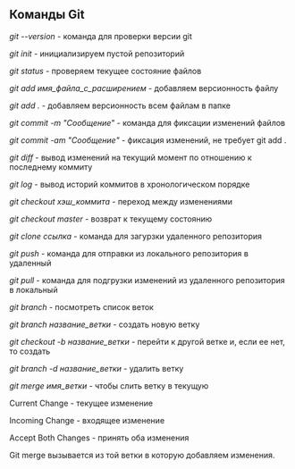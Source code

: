 ## Команды Git

*git --version* - команда для проверки версии git

*git init* - инициализируем пустой репозиторий

*git status* - проверяем текущее состояние файлов

*git add имя_файла_с_расширением* - добавляем версионность файлу

*git add .* - добавляем версионность всем файлам в папке

*git commit -m "Сообщение"* - команда для фиксации изменений файлов

*git commit -am "Сообщение"* - фиксация изменений, не требует git add .

*git diff* - вывод изменений на текущий момент по отношению к последнему коммиту

*git log* - вывод историй коммитов в хронологическом порядке
 
*git checkout хэш_коммита* - переход между изменениями

*git checkout master* - возврат к текущему состоянию

*git clone ссылка* - команда для загурзки удаленного репозитория 

*git push* - команда для отправки из локального репозитория в удаленный 

*git pull* - команда для подгрузки изменений из удаленного репозитория в локальный

*git branch* - посмотреть список веток

*git branch название_ветки* - создать новую ветку

*git checkout -b название_ветки* - перейти к другой ветке и, если ее нет, то создать

*git branch -d название_ветки* - удалить ветку

*git merge имя_ветки* - чтобы слить ветку в текущую

Current Change - текущее изменение

Incoming Change - входящее изменение

Accept Both Changes - принять оба изменения

Git merge вызывается из той ветки в которую добавляем изменения.
